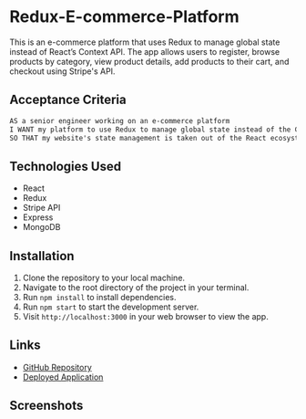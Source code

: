 # Redux-E-commerce-Platform

This is an e-commerce platform that uses Redux to manage global state instead of React’s Context API. The app allows users to register, browse products by category, view product details, add products to their cart, and checkout using Stripe's API.

## Acceptance Criteria

```md
AS a senior engineer working on an e-commerce platform
I WANT my platform to use Redux to manage global state instead of the Context API
SO THAT my website's state management is taken out of the React ecosystem
```

## Technologies Used

- React
- Redux
- Stripe API
- Express 
- MongoDB

## Installation 

1. Clone the repository to your local machine.
2. Navigate to the root directory of the project in your terminal.
3. Run `npm install` to install dependencies.
4. Run `npm start` to start the development server.
5. Visit `http://localhost:3000` in your web browser to view the app.

## Links 

- [GitHub Repository](https://github.com/kagebright/Redux-E-commerce-Platform)
- [Deployed Application]()

## Screenshots
